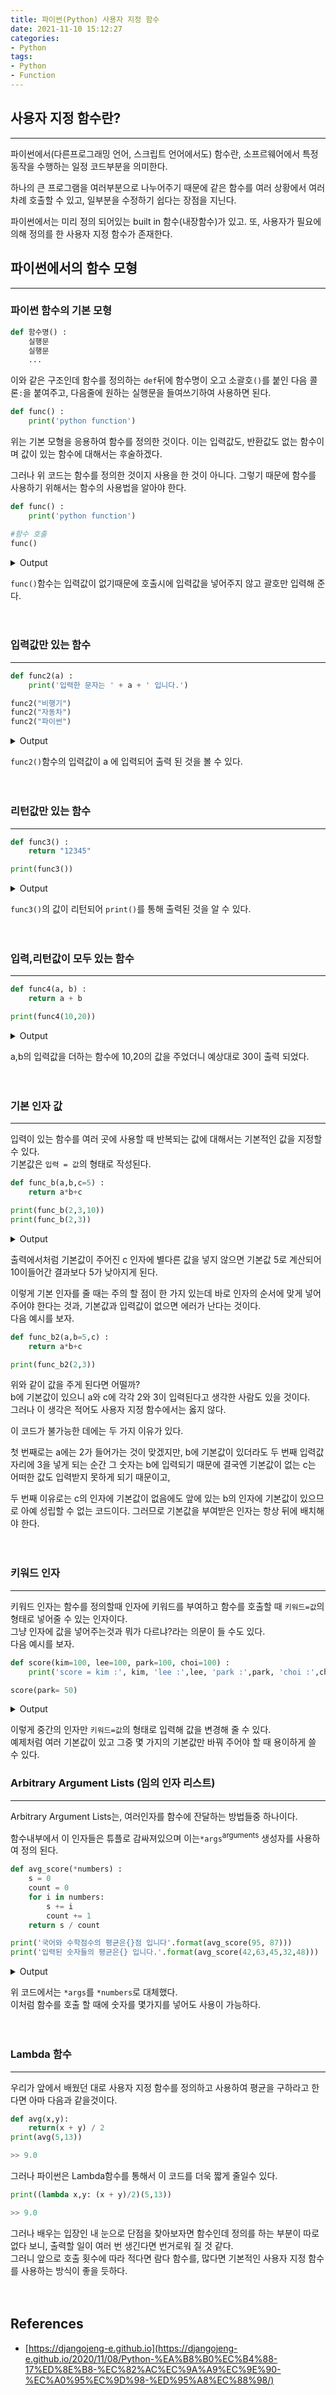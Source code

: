 ```yaml
---
title: 파이썬(Python) 사용자 지정 함수
date: 2021-11-10 15:12:27
categories: 
- Python
tags: 
- Python
- Function
---
```


## 사용자 지정 함수란?

---
파이썬에서(다른프로그래밍 언어, 스크립트 언어에서도) 함수란, 소프르웨어에서 특정 동작을 수행하는 일정 코드부분을 의미한다.

하나의 큰 프로그램을 여러부분으로 나누어주기 때문에 같은 함수를 여러 상황에서 여러차례 호출할 수 있고, 일부분을 수정하기 쉽다는 장점을 지닌다.  

파이썬에서는 미리 정의 되어있는 built in 함수(내장함수)가 있고. 또, 사용자가 필요에 의해 정의를 한 사용자 지정 함수가 존재한다.

## 파이썬에서의 함수 모형

---

### 파이썬 함수의 기본 모형
```python
def 함수명() :
    실행문
    실행문
    ...
```
이와 같은 구조인데 함수를 정의하는 `def`뒤에 함수명이 오고 소괄호`()`를 붙인 다음 콜론`:`을 붙여주고, 다음줄에 원하는 실행문을 들여쓰기하여 사용하면 된다.

```python
def func() :
    print('python function')
```
위는 기본 모형을 응용하여 함수를 정의한 것이다. 이는 입력값도, 반환값도 없는 함수이며 값이 있는 함수에 대해서는 후술하겠다.

그러나 위 코드는 함수를 정의한 것이지 사용을 한 것이 아니다. 그렇기 때문에 함수를 사용하기 위해서는 함수의 사용법을 알아야 한다.

```python
def func() :
    print('python function')

#함수 호출
func()
```
<details> 
<summary>Output</summary>

```python
python function
```

</details>

`func()`함수는 입력값이 없기때문에 호출시에 입력값을 넣어주지 않고 괄호만 입력해 준다.
<br><br><br>

### 입력값만 있는 함수

---

```python
def func2(a) :
    print('입력한 문자는 ' + a + ' 입니다.')

func2("비행기")
func2("자동차")
func2("파이썬")
```

<details> 
<summary>Output</summary>

```python
입력한 문자는 비행기 입니다.
입력한 문자는 자동차 입니다.
입력한 문자는 파이썬 입니다.
```
</details>

`func2()`함수의 입력값이 a 에 입력되어 출력 된 것을 볼 수 있다.
<br><br><br>

### 리턴값만 있는 함수

---

```python
def func3() :
    return "12345"

print(func3())
```
<details> 
<summary>Output</summary>

```python
12345
```

</details>

`func3()`의 값이 리턴되어 `print()`를 통해 출력된 것을 알 수 있다.
<br><br><br>

### 입력,리턴값이 모두 있는 함수

---

```python
def func4(a, b) :
    return a + b

print(func4(10,20))
```
<details> 
<summary>Output</summary>

```python
30
```

</details>

a,b의 입력값을 더하는 함수에 10,20의 값을 주었더니 예상대로 30이 출력 되었다. 
<br><br><br>

### 기본 인자 값

---

입력이 있는 함수를 여러 곳에 사용할 때 반복되는 값에 대해서는 기본적인 값을 지정할 수 있다.  
기본값은 `입력 = 값`의 형태로 작성된다.

```python
def func_b(a,b,c=5) :
    return a*b+c

print(func_b(2,3,10))
print(func_b(2,3))
```
<details> 
<summary>Output</summary>

```python
16
11
```

</details>

출력에서처럼 기본값이 주어진 c 인자에 별다른 값을 넣지 않으면 기본값 5로 계산되어 10이들어간 결과보다 5가 낮아지게 된다.

이렇게 기본 인자를 줄 때는 주의 할 점이 한 가지 있는데 바로 인자의 순서에 맞게 넣어주어야 한다는 것과, 기본값과 입력값이 없으면 에러가 난다는 것이다.  
다음 예시를 보자.

```python
def func_b2(a,b=5,c) :
    return a*b+c

print(func_b2(2,3))
```
위와 같이 값을 주게 된다면 어떨까?  
b에 기본값이 있으니 a와 c에 각각 2와 3이 입력된다고 생각한 사람도 있을 것이다.  
그러나 이 생각은 적어도 사용자 지정 함수에서는 옳지 않다.  

이 코드가 불가능한 데에는 두 가지 이유가 있다.  

첫 번째로는 a에는 2가 들어가는 것이 맞겠지만, b에 기본값이 있더라도 두 번째 입력값 자리에 3을 넣게 되는 순간 그 숫자는 b에 입력되기 때문에 결국엔 기본값이 없는 c는 어떠한 값도 입력받지 못하게 되기 때문이고,

두 번째 이유로는 c의 인자에 기본값이 없음에도 앞에 있는 b의 인자에 기본값이 있으므로 아예 성립할 수 없는 코드이다.
그러므로 기본값을 부여받은 인자는 항상 뒤에 배치해야 한다.
<br><br><br>

### 키워드 인자

---

키워드 인자는 함수를 정의할때 인자에 키워드를 부여하고 함수를 호출할 때 `키워드=값`의 형태로 넣어줄 수 있는 인자이다.  
그냥 인자에 값을 넣어주는것과 뭐가 다르냐?라는 의문이 들 수도 있다.  
다음 예시를 보자.
```python
def score(kim=100, lee=100, park=100, choi=100) :
    print('score = kim :', kim, 'lee :',lee, 'park :',park, 'choi :',choi)

score(park= 50)
```

<details> 
<summary>Output</summary>

```
score = kim : 100 lee : 100 park : 50 choi : 100
```
</details>

이렇게 중간의 인자만 `키워드=값`의 형태로 입력해 값을 변경해 줄 수 있다.  
예제처럼 여러 기본값이 있고 그중 몇 가지의 기본값만 바꿔 주어야 할 때 용이하게 쓸 수 있다.

### Arbitrary Argument Lists (임의 인자 리스트)

---

Arbitrary Argument Lists는, 여러인자를 함수에 잔달하는 방법들중 하나이다.

함수내부에서 이 인자들은 튜플로 감싸져있으며 이는`*args`<sup>arguments</sup> 생성자를 사용하여 정의 된다.
```python
def avg_score(*numbers) :
    s = 0
    count = 0
    for i in numbers:
        s += i
        count += 1
    return s / count

print('국어와 수학점수의 평균은{}점 입니다'.format(avg_score(95, 87)))
print('입력된 숫자들의 평균은{} 입니다.'.format(avg_score(42,63,45,32,48)))
```
<details> 
<summary>Output</summary>

```
국어와 수학점수의 평균은91.0점 입니다
입력된 숫자들의 평균은46.0 입니다.
```
</details>

위 코드에서는 `*args`를 `*numbers`로 대체했다.  
이처럼 함수를 호출 할 때에 숫자를 몇가지를 넣어도 사용이 가능하다.
<br><br><br>

### Lambda 함수

---

우리가 앞에서 배웠던 대로 사용자 지정 함수를 정의하고 사용하여 평균을 구하라고 한다면 아마 다음과 같을것이다.
```python
def avg(x,y):
    return(x + y) / 2
print(avg(5,13))

>> 9.0
```

그러나 파이썬은 Lambda함수를 통해서 이 코드를  더욱 짧게 줄일수 있다.
```python
print((lambda x,y: (x + y)/2)(5,13))

>> 9.0
```
그러나 배우는 입장인 내 눈으로 단점을 찾아보자면 함수인데 정의를 하는 부분이 따로 없다 보니, 출력할 일이 여러 번 생긴다면 번거로워 질 것 같다.  
그러니 앞으로 호출 횟수에 따라 적다면 람다 함수를, 많다면 기본적인 사용자 지정 함수를 사용하는 방식이 좋을 듯하다.
<br><br><br>

## References
* [https://djangojeng-e.github.io](https://djangojeng-e.github.io/2020/11/08/Python-%EA%B8%B0%EC%B4%88-17%ED%8E%B8-%EC%82%AC%EC%9A%A9%EC%9E%90-%EC%A0%95%EC%9D%98-%ED%95%A8%EC%88%98/)
